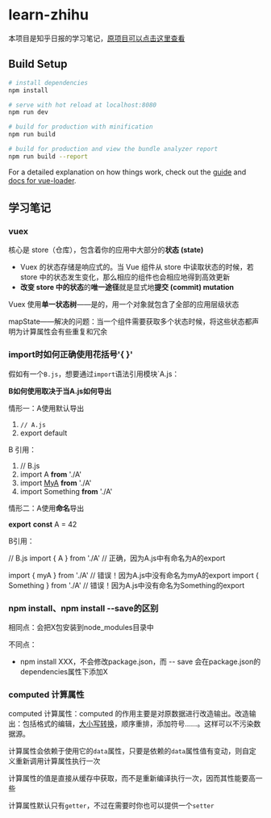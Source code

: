 # learn-zhihu

本项目是知乎日报的学习笔记，[原项目可以点击这里查看](https://github.com/walleeeee/daily-zhihu)

## Build Setup

``` bash
# install dependencies
npm install

# serve with hot reload at localhost:8080
npm run dev

# build for production with minification
npm run build

# build for production and view the bundle analyzer report
npm run build --report
```

For a detailed explanation on how things work, check out the [guide](http://vuejs-templates.github.io/webpack/) and [docs for vue-loader](http://vuejs.github.io/vue-loader).

## 学习笔记
### vuex

核心是 store（仓库），包含着你的应用中大部分的**状态 (state)**

- Vuex 的状态存储是响应式的。当 Vue 组件从 store 中读取状态的时候，若 store 中的状态发生变化，那么相应的组件也会相应地得到高效更新
- **改变 store 中的状态**的**唯一途径**就是显式地**提交 (commit) mutation**

Vuex 使用**单一状态树**——是的，用一个对象就包含了全部的应用层级状态



mapState——解决的问题：当一个组件需要获取多个状态时候，将这些状态都声明为计算属性会有些重复和冗余


### import时如何正确使用花括号'{ }'

假如有一个`B.js`，想要通过`import`语法引用模块`A.js：

**B如何使用取决于当A.js如何导出**

情形一：A使用默认导出

1. `// A.js`
2. export default 

B 引用：

1. //  B.js
2. import A **from** './A'
3. import  [MyA](https://www.baidu.com/s?wd=MyA&tn=24004469_oem_dg&rsv_dl=gh_pl_sl_csd) **from** './A'
4. import Something **from** './A'

情形二：A使用**命名**导出

**export** **const** A = 42

B引用：

// B.js
import { A } from './A'                 // 正确，因为A.js中有命名为A的export

import { myA } from './A'               // 错误！因为A.js中没有命名为myA的export
import { Something } from './A'         // 错误！因为A.js中没有命名为Something的export



### npm install、npm install --save的区别

相同点：会把X包安装到node_modules目录中

不同点：

- npm install XXX，不会修改package.json，而 -- save 会在package.json的dependencies属性下添加X

### computed 计算属性

computed 计算属性：computed 的作用主要是对原数据进行改造输出。改造输出：包括格式的编辑，[大小写转换](https://www.baidu.com/s?wd=%E5%A4%A7%E5%B0%8F%E5%86%99%E8%BD%AC%E6%8D%A2&tn=24004469_oem_dg&rsv_dl=gh_pl_sl_csd)，顺序重排，添加符号……。这样可以不污染数据源。



计算属性会依赖于使用它的`data`属性，只要是依赖的`data`属性值有变动，则自定义重新调用计算属性执行一次



计算属性的值是直接从缓存中获取，而不是重新编译执行一次，因而其性能要高一些



计算属性默认只有`getter`，不过在需要时你也可以提供一个`setter`


